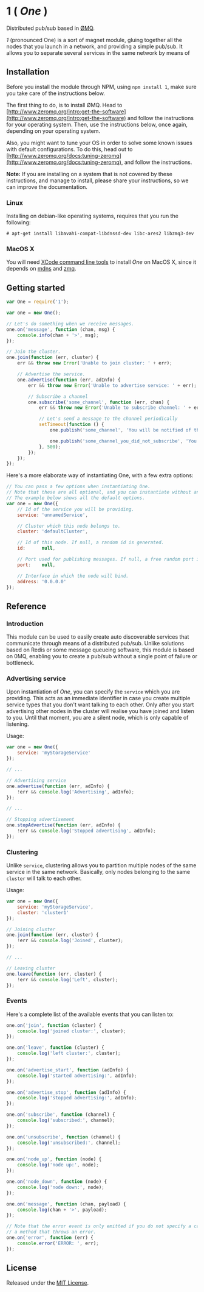 # 1 ( *One* )

Distributed pub/sub based in [ØMQ](http://www.zeromq.org/).

*1* (pronounced One) is a sort of magnet module, gluing together all the nodes that you launch in a network, and providing a simple pub/sub. It allows you to separate several services in the same network by means of 


## Installation

Before you install the module through NPM, using `npm install 1`, make sure you
take care of the instructions below.

The first thing to do, is to install ØMQ. Head to
[http://www.zeromq.org/intro:get-the-software](http://www.zeromq.org/intro:get-the-software)
and follow the instructions for your operating system. Then, use
the instructions below, once again, depending on your operating system.

Also, you might want to tune your OS in order to solve some known
issues with default configurations. To do this, head out to
[http://www.zeromq.org/docs:tuning-zeromq](http://www.zeromq.org/docs:tuning-zeromq),
and follow the instructions.

**Note:** If you are installing on a system that is not covered by these
instructions, and manage to install, please share your instructions, so we can
improve the documentation.


### Linux

Installing on debian-like operating systems, requires that you run the
following:

```
# apt-get install libavahi-compat-libdnssd-dev libc-ares2 libzmq3-dev
```


### MacOS X

You will need [XCode command line tools](http://developer.apple.com/library/ios/#documentation/DeveloperTools/Conceptual/WhatsNewXcode/Articles/xcode_4_3.html)
to install *One* on MacOS X, since it depends on
[mdns](https://npmjs.org/package/mdns) and [zmq](https://npmjs.org/package/zmq).


## Getting started

```js
var One = require('1');

var one = new One();

// Let's do something when we receive messages.
one.on('message', function (chan, msg) {
    console.info(chan + '>', msg);
});

// Join the cluster.
one.join(function (err, cluster) {
    err && throw new Error('Unable to join cluster: ' + err);

    // Advertise the service.
    one.advertise(function (err, adInfo) {
        err && throw new Error('Unable to advertise service: ' + err);

        // Subscribe a channel
        one.subscribe('some_channel', function (err, chan) {
            err && throw new Error('Unable to subscribe channel: ' + err);

            // Let's send a message to the channel periodically
            setTimeout(function () {
                one.publish('some_channel', 'You will be notified of this message');

                one.publish('some_channel_you_did_not_subscribe', 'You will not get this message');
            }, 500);
        });
    });
});
```

Here's a more elaborate way of instantiating One, with a few extra options:

```js
// You can pass a few options when instantiating One.
// Note that these are all optional, and you can instantiate without any option.
// The example below shows all the default options.
var one = new One({
    // Id of the service you will be providing.
    service: 'unnamedService',

    // Cluster which this node belongs to.
    cluster: 'defaultCluster',

    // Id of this node. If null, a random id is generated.
    id:      null,

    // Port used for publishing messages. If null, a free random port is used.
    port:    null,

    // Interface in which the node will bind.
    address: '0.0.0.0'
});
```

## Reference

### Introduction

This module can be used to easily create auto discoverable services that communicate through means of a distributed pub/sub. Unlike solutions based on Redis or some message queueing software, this module is based on 0MQ, enabling you to create a pub/sub without a single point of failure or bottleneck. 

### Advertising service

Upon instantiation of *One*, you can specify the `service` which you are providing. This acts as an immediate identifier in case you create multiple service types that you don't want talking to each other. Only after you start advertising other nodes in the cluster will realise you have joined and listen to you. Until that moment, you are a silent node, which is only capable of listening.

Usage:

```js
var one = new One({
    service: 'myStorageService'
});

// ...

// Advertising service
one.advertise(function (err, adInfo) {
    !err && console.log('Advertising', adInfo);
});

// ...

// Stopping advertisement
one.stopAdvertise(function (err, adInfo) {
    !err && console.log('Stopped advertising', adInfo);
});

```

### Clustering

Unlike `service`, clustering allows you to partition multiple nodes of the same service in the same network. Basically, only nodes belonging to the same `cluster` will talk to each other.

Usage:

```js
var one = new One({
    service: 'myStorageService',
    cluster: 'cluster1'
});

// Joining cluster
one.join(function (err, cluster) {
    !err && console.log('Joined', cluster);
});

// ...

// Leaving cluster
one.leave(function (err, cluster) {
    !err && console.log('Left', cluster);
});
```

### Events

Here's a complete list of the available events that you can listen to:

```js
one.on('join', function (cluster) {
    console.log('joined cluster:', cluster);
});

one.on('leave', function (cluster) {
    console.log('left cluster:', cluster);
});

one.on('advertise_start', function (adInfo) {
    console.log('started advertising:', adInfo);
});

one.on('advertise_stop', function (adInfo) {
    console.log('stopped advertising:', adInfo);
});

one.on('subscribe', function (channel) {
    console.log('subscribed:', channel);
});

one.on('unsubscribe', function (channel) {
    console.log('unsubscribed:', channel);
});

one.on('node_up', function (node) {
    console.log('node up:', node);
});

one.on('node_down', function (node) {
    console.log('node down:', node);
});

one.on('message', function (chan, payload) {
    console.log(chan + '>', payload);
});

// Note that the error event is only emitted if you do not specify a callback to
// a method that throws an error.
one.on('error', function (err) {
    console.error('ERROR: ', err);
});
```


## License

Released under the [MIT License](http://www.opensource.org/licenses/mit-license.php).
